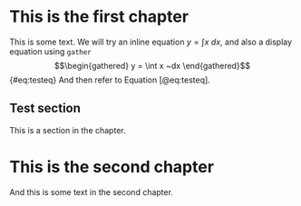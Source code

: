 This is the first chapter
=========================

This is some text. We will try an inline equation $y = \int x ~dx$, and
also a display equation using `gather` 
$$\begin{gathered}
    y = \int x ~dx
\end{gathered}$$ {#eq:testeq}
And then refer to Equation [@eq:testeq].

Test section
------------

This is a section in the chapter.

This is the second chapter
==========================

And this is some text in the second chapter.
